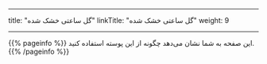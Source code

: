 
---
title: "گل ساعتی خشک شده"
linkTitle: "گل ساعتی خشک شده"
weight: 9

---

{{% pageinfo %}}
این صفحه به شما نشان می‌دهد چگونه از این پوسته استفاده کنید.
{{% /pageinfo %}}
